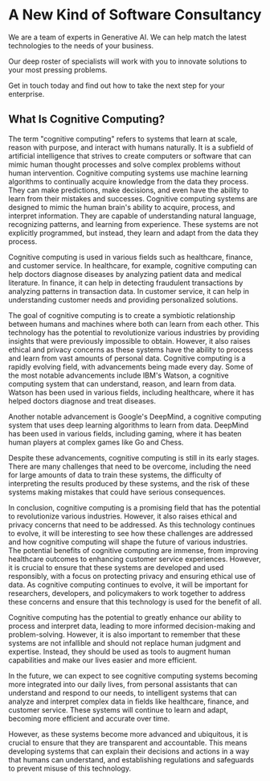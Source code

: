 <div class="big">

# A New Kind of Software Consultancy

We are a team of experts in Generative AI. We can help match the latest technologies to the needs of your business.

Our deep roster of specialists will work with you to innovate solutions to your most pressing problems.

Get in touch today and find out how to take the next step for your enterprise.

</div>

## What Is Cognitive Computing?

The term "cognitive computing" refers to systems that learn at scale, reason with purpose, and interact with humans naturally. It is a subfield of artificial intelligence that strives to create computers or software that can mimic human thought processes and solve complex problems without human intervention. Cognitive computing systems use machine learning algorithms to continually acquire knowledge from the data they process. They can make predictions, make decisions, and even have the ability to learn from their mistakes and successes. Cognitive computing systems are designed to mimic the human brain's ability to acquire, process, and interpret information. They are capable of understanding natural language, recognizing patterns, and learning from experience. These systems are not explicitly programmed, but instead, they learn and adapt from the data they process.

Cognitive computing is used in various fields such as healthcare, finance, and customer service. In healthcare, for example, cognitive computing can help doctors diagnose diseases by analyzing patient data and medical literature. In finance, it can help in detecting fraudulent transactions by analyzing patterns in transaction data. In customer service, it can help in understanding customer needs and providing personalized solutions.

The goal of cognitive computing is to create a symbiotic relationship between humans and machines where both can learn from each other. This technology has the potential to revolutionize various industries by providing insights that were previously impossible to obtain. However, it also raises ethical and privacy concerns as these systems have the ability to process and learn from vast amounts of personal data. Cognitive computing is a rapidly evolving field, with advancements being made every day. Some of the most notable advancements include IBM's Watson, a cognitive computing system that can understand, reason, and learn from data. Watson has been used in various fields, including healthcare, where it has helped doctors diagnose and treat diseases.

Another notable advancement is Google's DeepMind, a cognitive computing system that uses deep learning algorithms to learn from data. DeepMind has been used in various fields, including gaming, where it has beaten human players at complex games like Go and Chess.

Despite these advancements, cognitive computing is still in its early stages. There are many challenges that need to be overcome, including the need for large amounts of data to train these systems, the difficulty of interpreting the results produced by these systems, and the risk of these systems making mistakes that could have serious consequences.

In conclusion, cognitive computing is a promising field that has the potential to revolutionize various industries. However, it also raises ethical and privacy concerns that need to be addressed. As this technology continues to evolve, it will be interesting to see how these challenges are addressed and how cognitive computing will shape the future of various industries. The potential benefits of cognitive computing are immense, from improving healthcare outcomes to enhancing customer service experiences. However, it is crucial to ensure that these systems are developed and used responsibly, with a focus on protecting privacy and ensuring ethical use of data. As cognitive computing continues to evolve, it will be important for researchers, developers, and policymakers to work together to address these concerns and ensure that this technology is used for the benefit of all.

Cognitive computing has the potential to greatly enhance our ability to process and interpret data, leading to more informed decision-making and problem-solving. However, it is also important to remember that these systems are not infallible and should not replace human judgment and expertise. Instead, they should be used as tools to augment human capabilities and make our lives easier and more efficient.

In the future, we can expect to see cognitive computing systems becoming more integrated into our daily lives, from personal assistants that can understand and respond to our needs, to intelligent systems that can analyze and interpret complex data in fields like healthcare, finance, and customer service. These systems will continue to learn and adapt, becoming more efficient and accurate over time.

However, as these systems become more advanced and ubiquitous, it is crucial to ensure that they are transparent and accountable. This means developing systems that can explain their decisions and actions in a way that humans can understand, and establishing regulations and safeguards to prevent misuse of this technology.
